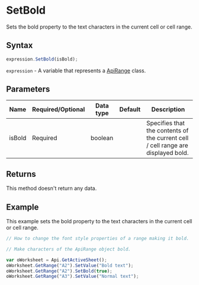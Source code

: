 # SetBold

Sets the bold property to the text characters in the current cell or cell range.

## Syntax

```javascript
expression.SetBold(isBold);
```

`expression` - A variable that represents a [ApiRange](../ApiRange.md) class.

## Parameters

| **Name** | **Required/Optional** | **Data type** | **Default** | **Description** |
| ------------- | ------------- | ------------- | ------------- | ------------- |
| isBold | Required | boolean |  | Specifies that the contents of the current cell / cell range are displayed bold. |

## Returns

This method doesn't return any data.

## Example

This example sets the bold property to the text characters in the current cell or cell range.

```javascript editor-xlsx
// How to change the font style properties of a range making it bold.

// Make characters of the ApiRange object bold.

var oWorksheet = Api.GetActiveSheet();
oWorksheet.GetRange("A2").SetValue("Bold text");
oWorksheet.GetRange("A2").SetBold(true);
oWorksheet.GetRange("A3").SetValue("Normal text");
```
